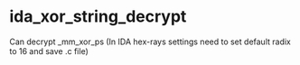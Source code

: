 # ida_xor_string_decrypt
Can decrypt _mm_xor_ps (In IDA hex-rays settings need to set default radix to 16 and save .c file) 
